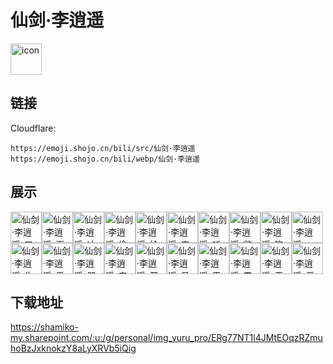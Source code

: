 # 仙剑·李逍遥
<img src="https://emoji.shojo.cn/bili/src/仙剑·李逍遥/icon.png" width="50" height="50" alt="icon">

## 链接
Cloudflare:
```
https://emoji.shojo.cn/bili/src/仙剑·李逍遥
https://emoji.shojo.cn/bili/webp/仙剑·李逍遥
```
## 展示
<img src="https://emoji.shojo.cn/bili/src/仙剑·李逍遥/仙剑·李逍遥-叉出去.png" width="50" height="50" alt="仙剑·李逍遥-叉出去"><img src="https://emoji.shojo.cn/bili/src/仙剑·李逍遥/仙剑·李逍遥-耍酷.png" width="50" height="50" alt="仙剑·李逍遥-耍酷"><img src="https://emoji.shojo.cn/bili/src/仙剑·李逍遥/仙剑·李逍遥-冲啊.png" width="50" height="50" alt="仙剑·李逍遥-冲啊"><img src="https://emoji.shojo.cn/bili/src/仙剑·李逍遥/仙剑·李逍遥-偷看.png" width="50" height="50" alt="仙剑·李逍遥-偷看"><img src="https://emoji.shojo.cn/bili/src/仙剑·李逍遥/仙剑·李逍遥-给大佬撑伞.png" width="50" height="50" alt="仙剑·李逍遥-给大佬撑伞"><img src="https://emoji.shojo.cn/bili/src/仙剑·李逍遥/仙剑·李逍遥-来喽.png" width="50" height="50" alt="仙剑·李逍遥-来喽"><img src="https://emoji.shojo.cn/bili/src/仙剑·李逍遥/仙剑·李逍遥-听我说.png" width="50" height="50" alt="仙剑·李逍遥-听我说"><img src="https://emoji.shojo.cn/bili/src/仙剑·李逍遥/仙剑·李逍遥-憋大招.png" width="50" height="50" alt="仙剑·李逍遥-憋大招"><img src="https://emoji.shojo.cn/bili/src/仙剑·李逍遥/仙剑·李逍遥-饮茶先啦.png" width="50" height="50" alt="仙剑·李逍遥-饮茶先啦"><img src="https://emoji.shojo.cn/bili/src/仙剑·李逍遥/仙剑·李逍遥-WINK.png" width="50" height="50" alt="仙剑·李逍遥-WINK"><img src="https://emoji.shojo.cn/bili/src/仙剑·李逍遥/仙剑·李逍遥-生气.png" width="50" height="50" alt="仙剑·李逍遥-生气"><img src="https://emoji.shojo.cn/bili/src/仙剑·李逍遥/仙剑·李逍遥-爱了.png" width="50" height="50" alt="仙剑·李逍遥-爱了"><img src="https://emoji.shojo.cn/bili/src/仙剑·李逍遥/仙剑·李逍遥-哭了.png" width="50" height="50" alt="仙剑·李逍遥-哭了"><img src="https://emoji.shojo.cn/bili/src/仙剑·李逍遥/仙剑·李逍遥-来咯.png" width="50" height="50" alt="仙剑·李逍遥-来咯"><img src="https://emoji.shojo.cn/bili/src/仙剑·李逍遥/仙剑·李逍遥-开心.png" width="50" height="50" alt="仙剑·李逍遥-开心"><img src="https://emoji.shojo.cn/bili/src/仙剑·李逍遥/仙剑·李逍遥-呆滞.png" width="50" height="50" alt="仙剑·李逍遥-呆滞"><img src="https://emoji.shojo.cn/bili/src/仙剑·李逍遥/仙剑·李逍遥-干杯.png" width="50" height="50" alt="仙剑·李逍遥-干杯"><img src="https://emoji.shojo.cn/bili/src/仙剑·李逍遥/仙剑·李逍遥-震惊.png" width="50" height="50" alt="仙剑·李逍遥-震惊"><img src="https://emoji.shojo.cn/bili/src/仙剑·李逍遥/仙剑·李逍遥-无语.png" width="50" height="50" alt="仙剑·李逍遥-无语"><img src="https://emoji.shojo.cn/bili/src/仙剑·李逍遥/仙剑·李逍遥-爱心.png" width="50" height="50" alt="仙剑·李逍遥-爱心">

## 下载地址

https://shamiko-my.sharepoint.com/:u:/g/personal/img_yuru_pro/ERg77NT1l4JMtEOqzRZmuhoBzJxknokzY8aLyXRVb5iQig